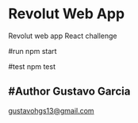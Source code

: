 # Revolut Web App
Revolut web app React challenge

#run
npm start

#test
npm test

#Author
Gustavo Garcia
-
gustavohgs13@gmail.com
